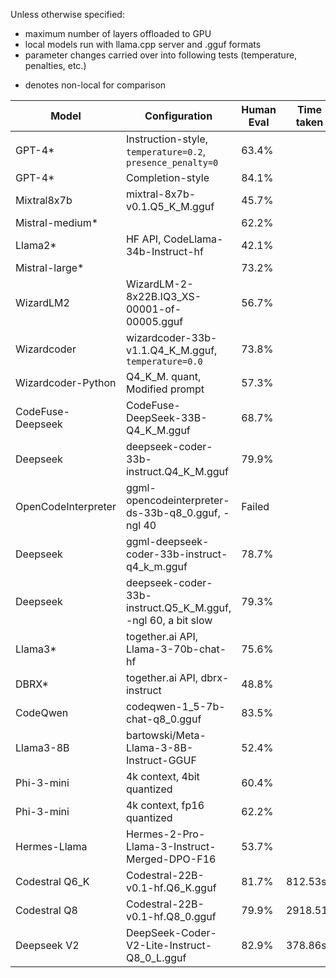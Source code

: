 Unless otherwise specified:
- maximum number of layers offloaded to GPU
- local models run with llama.cpp server and .gguf formats
- parameter changes carried over into following tests (temperature, penalties, etc.)
* denotes non-local for comparison

| Model               | Configuration                                                  | Human Eval | Time taken |
|---------------------|----------------------------------------------------------------|------------|------------|
| GPT-4*              | Instruction-style, `temperature=0.2`, `presence_penalty=0`     |     63.4%  |            |
| GPT-4*              | Completion-style                                               |     84.1%  |            |
| Mixtral8x7b         | mixtral-8x7b-v0.1.Q5_K_M.gguf                                  |     45.7%  |            |
| Mistral-medium*     |                                                                |     62.2%  |            |
| Llama2*             | HF API, CodeLlama-34b-Instruct-hf                              |     42.1%  |            |
| Mistral-large*      |                                                                |     73.2%  |            |
| WizardLM2           | WizardLM-2-8x22B.IQ3_XS-00001-of-00005.gguf                    |     56.7%  |            |
| Wizardcoder         | wizardcoder-33b-v1.1.Q4_K_M.gguf, `temperature=0.0`            |     73.8%  |            |
| Wizardcoder-Python  | Q4_K_M. quant, Modified prompt                                 |     57.3%  |            |
| CodeFuse-Deepseek   | CodeFuse-DeepSeek-33B-Q4_K_M.gguf                              |     68.7%  |            |
| Deepseek            | deepseek-coder-33b-instruct.Q4_K_M.gguf                        |     79.9%  |            |
| OpenCodeInterpreter | ggml-opencodeinterpreter-ds-33b-q8_0.gguf, -ngl 40             |    Failed  |            |
| Deepseek            | ggml-deepseek-coder-33b-instruct-q4_k_m.gguf                   |     78.7%  |            |
| Deepseek            | deepseek-coder-33b-instruct.Q5_K_M.gguf, -ngl 60, a bit slow   |     79.3%  |            |
| Llama3*             | together.ai API, Llama-3-70b-chat-hf                           |     75.6%  |            |
| DBRX*               | together.ai API, dbrx-instruct                                 |     48.8%  |            |
| CodeQwen            | codeqwen-1_5-7b-chat-q8_0.gguf                                 |     83.5%  |            |
| Llama3-8B           | bartowski/Meta-Llama-3-8B-Instruct-GGUF                        |     52.4%  |            |
| Phi-3-mini          | 4k context, 4bit quantized                                     |     60.4%  |            |
| Phi-3-mini          | 4k context, fp16 quantized                                     |     62.2%  |            |
| Hermes-Llama        | Hermes-2-Pro-Llama-3-Instruct-Merged-DPO-F16                   |     53.7%  |            |
| Codestral Q6_K      | Codestral-22B-v0.1-hf.Q6_K.gguf                                |     81.7%  |    812.53s |
| Codestral Q8        | Codestral-22B-v0.1-hf.Q8_0.gguf                                |     79.9%  |   2918.51s |
| Deepseek V2         | DeepSeek-Coder-V2-Lite-Instruct-Q8_0_L.gguf                    |     82.9%  |    378.86s |